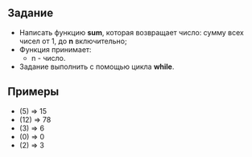 ## Задание
- Написать функцию <b>sum</b>, которая возвращает число: сумму всех чисел от 1, до <b>n</b> включительно;
- Функция принимает:
  - n - число.
- Задание выполнить с помощью цикла <b>while</b>.

## Примеры
- (5) => 15
- (12) => 78
- (3) => 6
- (0) => 0
- (2) => 3
